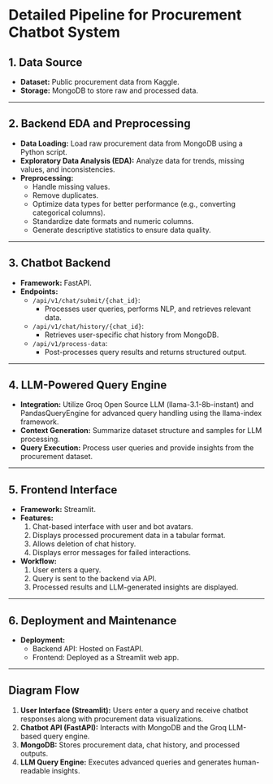 # Detailed Pipeline for Procurement Chatbot System

## 1. Data Source

- **Dataset:** Public procurement data from Kaggle.
- **Storage:** MongoDB to store raw and processed data.

---

## 2. Backend EDA and Preprocessing

- **Data Loading:** Load raw procurement data from MongoDB using a Python script.
- **Exploratory Data Analysis (EDA):** Analyze data for trends, missing values, and inconsistencies.
- **Preprocessing:**
  - Handle missing values.
  - Remove duplicates.
  - Optimize data types for better performance (e.g., converting categorical columns).
  - Standardize date formats and numeric columns.
  - Generate descriptive statistics to ensure data quality.

---

## 3. Chatbot Backend

- **Framework:** FastAPI.
- **Endpoints:**
  - `/api/v1/chat/submit/{chat_id}`:
    - Processes user queries, performs NLP, and retrieves relevant data.
  - `/api/v1/chat/history/{chat_id}`:
    - Retrieves user-specific chat history from MongoDB.
  - `/api/v1/process-data`:
    - Post-processes query results and returns structured output.

---

## 4. LLM-Powered Query Engine

- **Integration:** Utilize Groq Open Source LLM (llama-3.1-8b-instant) and PandasQueryEngine for advanced query handling using the llama-index framework.
- **Context Generation:** Summarize dataset structure and samples for LLM processing.
- **Query Execution:** Process user queries and provide insights from the procurement dataset.

---

## 5. Frontend Interface

- **Framework:** Streamlit.
- **Features:**
  1. Chat-based interface with user and bot avatars.
  2. Displays processed procurement data in a tabular format.
  3. Allows deletion of chat history.
  4. Displays error messages for failed interactions.
- **Workflow:**
  1. User enters a query.
  2. Query is sent to the backend via API.
  3. Processed results and LLM-generated insights are displayed.

---

## 6. Deployment and Maintenance

- **Deployment:**
  - Backend API: Hosted on FastAPI.
  - Frontend: Deployed as a Streamlit web app.

---

## Diagram Flow

1. **User Interface (Streamlit):** Users enter a query and receive chatbot responses along with procurement data visualizations.
2. **Chatbot API (FastAPI):** Interacts with MongoDB and the Groq LLM-based query engine.
3. **MongoDB:** Stores procurement data, chat history, and processed outputs.
4. **LLM Query Engine:** Executes advanced queries and generates human-readable insights.
